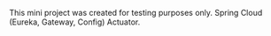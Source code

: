 This mini project was created for testing purposes only.
Spring Cloud (Eureka, Gateway, Config) Actuator. 
